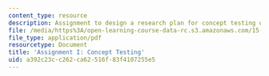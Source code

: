 ```yaml
---
content_type: resource
description: Assignment to design a research plan for concept testing of a new product.
file: /media/https%3A/open-learning-course-data-rc.s3.amazonaws.com/15-835-entrepreneurial-marketing-spring-2002/a392c23cc262ca62516f83f4107255e5_assignmentI.pdf
file_type: application/pdf
resourcetype: Document
title: 'Assignment I: Concept Testing'
uid: a392c23c-c262-ca62-516f-83f4107255e5
---
```

